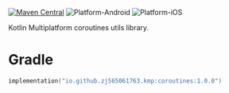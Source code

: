 [![Maven Central](https://img.shields.io/maven-central/v/io.github.zj565061763.kmp/coroutines)](https://central.sonatype.com/search?q=g:io.github.zj565061763.kmp+coroutines)
![Platform-Android](https://img.shields.io/badge/Platform-Android-brightgreen)
![Platform-iOS](https://img.shields.io/badge/Platform-iOS-brightgreen)

Kotlin Multiplatform coroutines utils library.

# Gradle

```kotlin
implementation("io.github.zj565061763.kmp:coroutines:1.0.0")
```